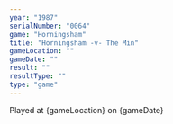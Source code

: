 ```yaml
---
year: "1987"
serialNumber: "0064" 
game: "Horningsham"
title: "Horningsham -v- The Min"
gameLocation: ""
gameDate: ""
result: ""
resultType: ""
type: "game"
---
```


Played at {gameLocation} on {gameDate} 